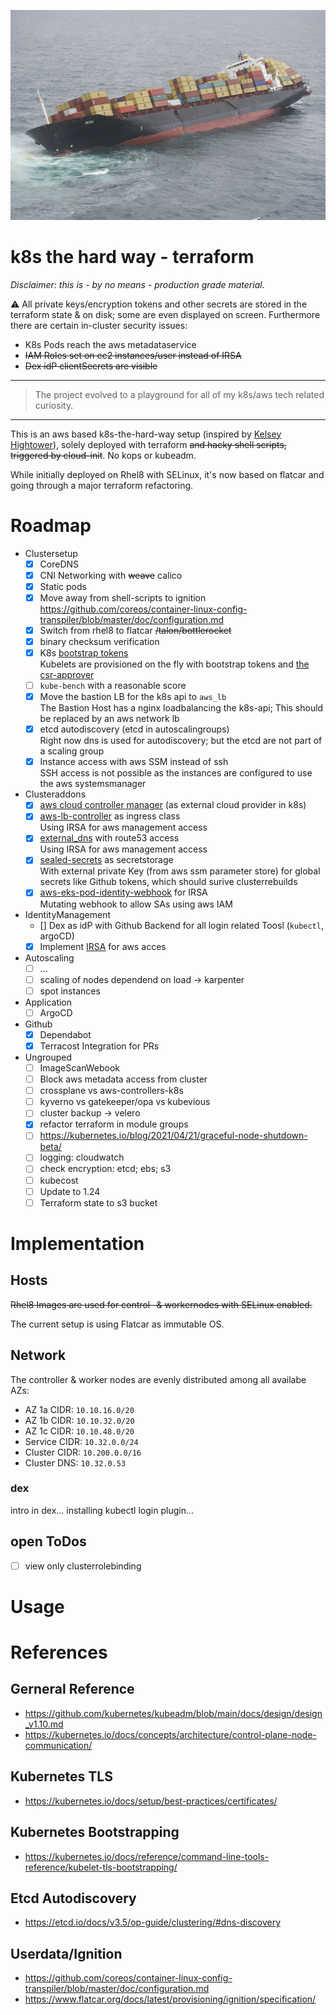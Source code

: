 ![Failed Containership](docs/containership.jpg)

# k8s the hard way - terraform
*Disclaimer: this is - by no means - production grade material.*

:warning: All private keys/encryption tokens and other secrets are stored in the terraform
state & on disk; some are even displayed on screen.
Furthermore there are certain in-cluster security issues:
* K8s Pods reach the aws metadataservice
* ~~IAM Roles set on ec2 instances/user instead of IRSA~~
* ~~Dex idP clientSecrets are visible~~

---
> The project evolved to a playground for all of my k8s/aws tech related curiosity.
---

This is an aws based k8s-the-hard-way setup (inspired by [Kelsey Hightower](https://github.com/kelseyhightower/kubernetes-the-hard-way)), solely deployed with terraform ~~and hacky shell
scripts, triggered by cloud-init~~. No kops or kubeadm.

While initially deployed on Rhel8 with SELinux, it's now based on flatcar and
going through a major terraform refactoring.

# Roadmap
- Clustersetup
  - [x] CoreDNS
  - [x] CNI Networking with ~~weave~~ calico
  - [x] Static pods
  - [x] Move away from shell-scripts to ignition  
    https://github.com/coreos/container-linux-config-transpiler/blob/master/doc/configuration.md
  - [x] Switch from rhel8 to flatcar ~~/talon/bottlerocket~~
  - [x] binary checksum verification
  - [x] K8s [bootstrap tokens](https://kubernetes.io/docs/reference/access-authn-authz/bootstrap-tokens/)  
    Kubelets are provisioned on the fly with bootstrap tokens and [the csr-approver](https://github.com/postfinance/kubelet-csr-approver)
  - [ ] `kube-bench` with a reasonable score
  - [x] Move the bastion LB for the k8s api to `aws_lb`  
    The Bastion Host has a nginx loadbalancing the k8s-api; This should be
    replaced by an aws network lb
  - [x] etcd autodiscovery (etcd in autoscalingroups)  
    Right now dns is used for autodiscovery; but the etcd are not part of a
    scaling group
  - [x] Instance access with aws SSM instead of ssh  
    SSH access is not possible as the instances are configured to use the aws
    systemsmanager
- Clusteraddons
  - [x] [aws cloud controller manager](https://github.com/kubernetes/cloud-provider-aws) (as external cloud provider in k8s)
  - [x] [aws-lb-controller](https://github.com/kubernetes-sigs/aws-load-balancer-controller) as ingress class  
    Using IRSA for aws management access
  - [x] [external_dns](https://github.com/kubernetes-sigs/external-dns) with route53 access  
    Using IRSA for aws management access
  - [x] [sealed-secrets](https://github.com/bitnami-labs/sealed-secrets) as secretstorage  
    With external private Key (from aws ssm parameter store) for global secrets
    like Github tokens, which should surive clusterrebuilds
  - [x] [aws-eks-pod-identity-webhook](https://github.com/aws/amazon-eks-pod-identity-webhook) for IRSA  
    Mutating webhook to allow SAs using aws IAM
- IdentityManagement
  - [] Dex as idP with Github Backend for all login related Toosl (`kubectl`, argoCD)
  - [x] Implement [IRSA](https://aws.amazon.com/blogs/opensource/introducing-fine-grained-iam-roles-service-accounts/) for aws acces
- Autoscaling
  - [ ] ...
  - [ ] scaling of nodes dependend on load -> karpenter
  - [ ] spot instances
- Application
  - [ ] ArgoCD
- Github
  - [x] Dependabot
  - [x] Terracost Integration for PRs
- Ungrouped
  - [ ] ImageScanWebook
  - [ ] Block aws metadata access from cluster
  - [ ] crossplane vs aws-controllers-k8s
  - [ ] kyverno vs gatekeeper/opa vs kubevious
  - [ ] cluster backup -> velero
  - [x] refactor terraform in module groups
  - [ ] https://kubernetes.io/blog/2021/04/21/graceful-node-shutdown-beta/
  - [ ] logging: cloudwatch
  - [ ] check encryption: etcd; ebs; s3
  - [ ] kubecost
  - [ ] Update to 1.24
  - [ ] Terraform state to s3 bucket

# Implementation
## Hosts
~~Rhel8 Images are used for control- & workernodes with SELinux enabled.~~

The current setup is using Flatcar as immutable OS.

## Network
The controller & worker nodes are evenly distributed among all availabe AZs:
- AZ 1a CIDR: `10.10.16.0/20`
- AZ 1b CIDR: `10.10.32.0/20`
- AZ 1c CIDR: `10.10.48.0/20`
- Service CIDR: `10.32.0.0/24`
- Cluster CIDR: `10.200.0.0/16`
- Cluster DNS: `10.32.0.53`
### dex
intro in dex...
installing kubectl login plugin...

## open ToDos
- [ ] view only clusterrolebinding

# Usage

# References
## Gerneral Reference
* https://github.com/kubernetes/kubeadm/blob/main/docs/design/design_v1.10.md
* https://kubernetes.io/docs/concepts/architecture/control-plane-node-communication/
## Kubernetes TLS
* https://kubernetes.io/docs/setup/best-practices/certificates/
## Kubernetes Bootstrapping
* https://kubernetes.io/docs/reference/command-line-tools-reference/kubelet-tls-bootstrapping/
## Etcd Autodiscovery
* https://etcd.io/docs/v3.5/op-guide/clustering/#dns-discovery
## Userdata/Ignition
* https://github.com/coreos/container-linux-config-transpiler/blob/master/doc/configuration.md
* https://www.flatcar.org/docs/latest/provisioning/ignition/specification/
